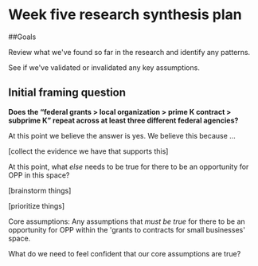 # Week five research synthesis plan

##Goals 

Review what we've found so far in the research and identify any patterns. 

See if we've validated or invalidated any key assumptions. 

## Initial framing question

**Does the “federal grants > local organization > prime K contract > subprime K” repeat across at least three different federal agencies?**

At this point we believe the answer is yes. We believe this because …

[collect the evidence we have that supports this]

At this point, what _else_ needs to be true for there to be an opportunity for OPP in this space? 

[brainstorm things]

[prioritize things]

Core assumptions: Any assumptions that _must be true_ for there to be an opportunity for OPP within the 'grants to contracts for small businesses' space. 

What do we need to feel confident that our core assumptions are true? 

